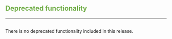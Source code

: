 ## <span style="color:#70ad47">Deprecated functionality</span> <br>

______
<br>
There is no deprecated functionality included in this release.